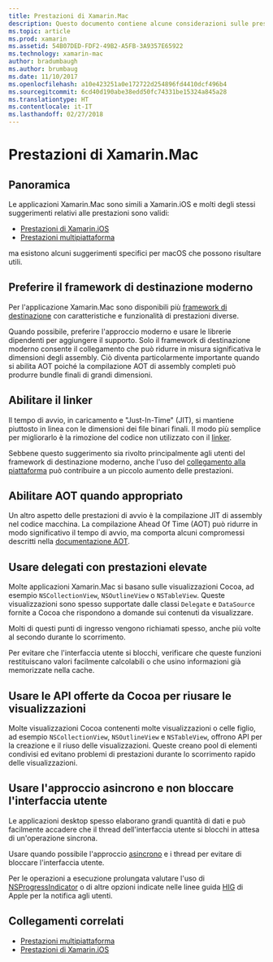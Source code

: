 ```yaml
---
title: Prestazioni di Xamarin.Mac
description: Questo documento contiene alcune considerazioni sulle prestazioni per le app Xamarin.Mac.
ms.topic: article
ms.prod: xamarin
ms.assetid: 54B07DED-FDF2-49B2-A5FB-3A9357E65922
ms.technology: xamarin-mac
author: bradumbaugh
ms.author: brumbaug
ms.date: 11/10/2017
ms.openlocfilehash: a10e423251a0e172722d254896fd4410dcf496b4
ms.sourcegitcommit: 6cd40d190abe38edd50fc74331be15324a845a28
ms.translationtype: HT
ms.contentlocale: it-IT
ms.lasthandoff: 02/27/2018
---
```

# <a name="xamarinmac-performance"></a>Prestazioni di Xamarin.Mac

## <a name="overview"></a>Panoramica

Le applicazioni Xamarin.Mac sono simili a Xamarin.iOS e molti degli stessi suggerimenti relativi alle prestazioni sono validi:

- [Prestazioni di Xamarin.iOS](~/ios/deploy-test/performance.md)
- [Prestazioni multipiattaforma](~/cross-platform/deploy-test/memory-perf-best-practices.md)

ma esistono alcuni suggerimenti specifici per macOS che possono risultare utili.

## <a name="prefer-modern-target-framework"></a>Preferire il framework di destinazione moderno

Per l'applicazione Xamarin.Mac sono disponibili più [framework di destinazione](~/mac/platform/target-framework.md) con caratteristiche e funzionalità di prestazioni diverse.

Quando possibile, preferire l'approccio moderno e usare le librerie dipendenti per aggiungere il supporto. Solo il framework di destinazione moderno consente il collegamento che può ridurre in misura significativa le dimensioni degli assembly. Ciò diventa particolarmente importante quando si abilita AOT poiché la compilazione AOT di assembly completi può produrre bundle finali di grandi dimensioni.

## <a name="enable-the-linker"></a>Abilitare il linker

Il tempo di avvio, in caricamento e "Just-In-Time" (JIT), si mantiene piuttosto in linea con le dimensioni dei file binari finali. Il modo più semplice per migliorarlo è la rimozione del codice non utilizzato con il [linker](~/mac/deploy-test/linker.md).

Sebbene questo suggerimento sia rivolto principalmente agli utenti del framework di destinazione moderno, anche l'uso del [collegamento alla piattaforma](~/mac/deploy-test/linker.md) può contribuire a un piccolo aumento delle prestazioni.

## <a name="enable-aot-when-appropriate"></a>Abilitare AOT quando appropriato

Un altro aspetto delle prestazioni di avvio è la compilazione JIT di assembly nel codice macchina. La compilazione Ahead Of Time (AOT) può ridurre in modo significativo il tempo di avvio, ma comporta alcuni compromessi descritti nella [documentazione AOT](~/mac/internals/aot.md).

## <a name="ensure-performant-delegates"></a>Usare delegati con prestazioni elevate

Molte applicazioni Xamarin.Mac si basano sulle visualizzazioni Cocoa, ad esempio `NSCollectionView`, `NSOutlineView` o `NSTableView`. Queste visualizzazioni sono spesso supportate dalle classi `Delegate` e `DataSource` fornite a Cocoa che rispondono a domande sui contenuti da visualizzare.

Molti di questi punti di ingresso vengono richiamati spesso, anche più volte al secondo durante lo scorrimento.

Per evitare che l'interfaccia utente si blocchi, verificare che queste funzioni restituiscano valori facilmente calcolabili o che usino informazioni già memorizzate nella cache.

## <a name="use-cocoa-provided-apis-for-reusing-views"></a>Usare le API offerte da Cocoa per riusare le visualizzazioni

Molte visualizzazioni Cocoa contenenti molte visualizzazioni o celle figlio, ad esempio `NSCollectionView`, `NSOutlineView` e `NSTableView`, offrono API per la creazione e il riuso delle visualizzazioni. Queste creano pool di elementi condivisi ed evitano problemi di prestazioni durante lo scorrimento rapido delle visualizzazioni.

## <a name="use-async-and-do-not-block-the-ui"></a>Usare l'approccio asincrono e non bloccare l'interfaccia utente

Le applicazioni desktop spesso elaborano grandi quantità di dati e può facilmente accadere che il thread dell'interfaccia utente si blocchi in attesa di un'operazione sincrona.

Usare quando possibile l'approccio [asincrono](~/cross-platform/platform/async.md) e i thread per evitare di bloccare l'interfaccia utente.

Per le operazioni a esecuzione prolungata valutare l'uso di [NSProgressIndicator](https://developer.xamarin.com/samples/mac/ProgressBarExample/) o di altre opzioni indicate nelle linee guida [HIG](https://developer.apple.com/macos/human-interface-guidelines/indicators/progress-indicators/) di Apple per la notifica agli utenti.


## <a name="related-links"></a>Collegamenti correlati

- [Prestazioni multipiattaforma](~/cross-platform/deploy-test/memory-perf-best-practices.md)
- [Prestazioni di Xamarin.iOS](~/ios/deploy-test/performance.md)
